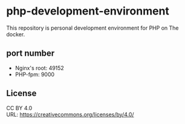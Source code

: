 # php-development-environment
This repository is personal development environment for PHP on The docker.

## port number
* Nginx's root: 49152
* PHP-fpm: 9000

## License
CC BY 4.0  
URL: https://creativecommons.org/licenses/by/4.0/
